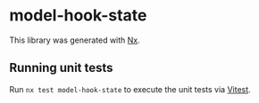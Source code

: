 # model-hook-state

This library was generated with [Nx](https://nx.dev).

## Running unit tests

Run `nx test model-hook-state` to execute the unit tests via [Vitest](https://vitest.dev/).
